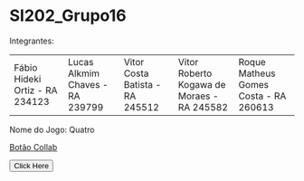# SI202_Grupo16

Integrantes:

<table>
 <tr>
<td> Fábio Hideki Ortiz - RA 234123 </td>
<td> Lucas Alkmim Chaves - RA 239799 </td>
<td> Vitor Costa Batista - RA 245512 </td>
<td> Vitor Roberto Kogawa de Moraes - RA 245582 </td>
<td> Roque Matheus Gomes Costa - RA 260613 </td>
 </tr>
</table>
 
Nome do Jogo: Quatro

<a href = "https://colab.research.google.com/drive/1J5hD9w-Y7OHrbeUwnBR6RxF0zXSnfDUG?usp=sharing">Botão Collab </a>

<button class="GFG" onclick="window.location.href = 'https://colab.research.google.com/drive/1J5hD9w-Y7OHrbeUwnBR6RxF0zXSnfDUG?usp=sharing';"> Click Here </button>
